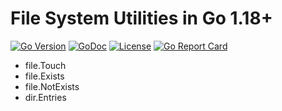# File System Utilities in Go 1.18+ 

[![Go
Version](https://img.shields.io/github/go-mod/go-version/rwxrob/fs)](https://tip.golang.org/doc/go1.18)
[![GoDoc](https://godoc.org/github.com/rwxrob/fs?status.svg)](https://godoc.org/github.com/rwxrob/fs)
[![License](https://img.shields.io/badge/license-Apache2-brightgreen.svg)](LICENSE)
[![Go Report
Card](https://goreportcard.com/badge/github.com/rwxrob/fs)](https://goreportcard.com/report/github.com/rwxrob/fs)

* file.Touch
* file.Exists
* file.NotExists
* dir.Entries 
